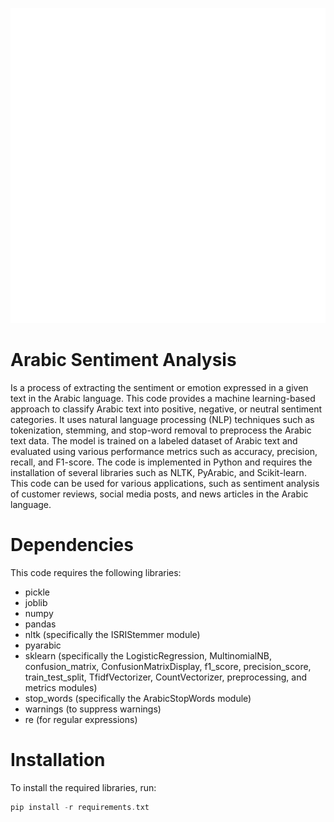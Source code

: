 ![alt text](PicsArt_03-27-03.24.51.png)


# Arabic Sentiment Analysis
Is a process of extracting the sentiment or emotion expressed in a given text in the Arabic language. This code provides a machine learning-based approach to classify Arabic text into positive, negative, or neutral sentiment categories. It uses natural language processing (NLP) techniques such as tokenization, stemming, and stop-word removal to preprocess the Arabic text data. The model is trained on a labeled dataset of Arabic text and evaluated using various performance metrics such as accuracy, precision, recall, and F1-score. The code is implemented in Python and requires the installation of several libraries such as NLTK, PyArabic, and Scikit-learn. This code can be used for various applications, such as sentiment analysis of customer reviews, social media posts, and news articles in the Arabic language.

# Dependencies
This code requires the following libraries:   
* pickle
* joblib
* numpy
* pandas
* nltk (specifically the ISRIStemmer module)
* pyarabic
* sklearn (specifically the LogisticRegression, MultinomialNB, confusion_matrix, ConfusionMatrixDisplay, f1_score, precision_score, train_test_split, TfidfVectorizer, CountVectorizer, preprocessing, and metrics modules)
* stop_words (specifically the ArabicStopWords module)
* warnings (to suppress warnings)
* re (for regular expressions)
# Installation
To install the required libraries, run:
```c
pip install -r requirements.txt
```
